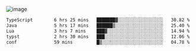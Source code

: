 ![image](https://github-profile-trophy.vercel.app/?username=CMOISDEAD&theme=kimbie_dark&row=1&no-frame=true&margin-w=15&margin-h=15)
<!--START_SECTION:waka-->

```txt
TypeScript        6 hrs 25 mins   ███████▓░░░░░░░░░░░░░░░░░   30.82 %
Java              5 hrs 17 mins   ██████▒░░░░░░░░░░░░░░░░░░   25.40 %
Lua               3 hrs 7 mins    ███▓░░░░░░░░░░░░░░░░░░░░░   14.94 %
typst             2 hrs 30 mins   ███░░░░░░░░░░░░░░░░░░░░░░   12.06 %
conf              59 mins         █▒░░░░░░░░░░░░░░░░░░░░░░░   04.78 %
```

<!--END_SECTION:waka--> 
